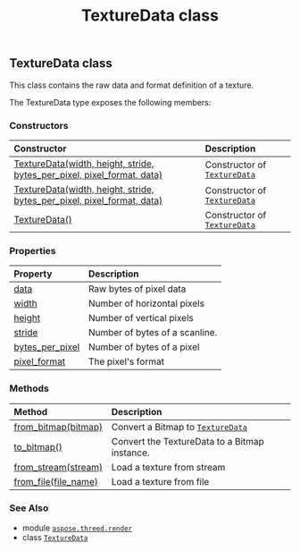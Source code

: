 ﻿---
title: TextureData class
second_title: Aspose.3D for Python via .NET API References
description: 
type: docs
weight: 360
url: /python-net/aspose.threed.render/texturedata/
is_root: false
---

## TextureData class

This class contains the raw data and format definition of a texture.



The TextureData type exposes the following members:

### Constructors
| Constructor | Description |
| :- | :- |
| [TextureData(width, height, stride, bytes_per_pixel, pixel_format, data)](/3d/python-net/aspose.threed.render/texturedata/__init__/#int-int-int-int-aspose.pydrawing.imaging.PixelFormat-bytes) | Constructor of [`TextureData`](/3d/python-net/aspose.threed.render/texturedata) |
| [TextureData(width, height, stride, bytes_per_pixel, pixel_format, data)](/3d/python-net/aspose.threed.render/texturedata/__init__/#int-int-int-int-PixelFormat-bytes) | Constructor of [`TextureData`](/3d/python-net/aspose.threed.render/texturedata) |
| [TextureData()](/3d/python-net/aspose.threed.render/texturedata/__init__/#) | Constructor of [`TextureData`](/3d/python-net/aspose.threed.render/texturedata) |


### Properties
| Property | Description |
| :- | :- |
| [data](/3d/python-net/aspose.threed.render/texturedata/data) | Raw bytes of pixel data |
| [width](/3d/python-net/aspose.threed.render/texturedata/width) | Number of horizontal pixels |
| [height](/3d/python-net/aspose.threed.render/texturedata/height) | Number of vertical pixels |
| [stride](/3d/python-net/aspose.threed.render/texturedata/stride) | Number of bytes of a scanline. |
| [bytes_per_pixel](/3d/python-net/aspose.threed.render/texturedata/bytes_per_pixel) | Number of bytes of a pixel |
| [pixel_format](/3d/python-net/aspose.threed.render/texturedata/pixel_format) | The pixel's format |


### Methods
| Method | Description |
| :- | :- |
| [from_bitmap(bitmap)](/3d/python-net/aspose.threed.render/texturedata/from_bitmap/#aspose.pydrawing.Bitmap) | Convert a Bitmap to [`TextureData`](/3d/python-net/aspose.threed.render/texturedata) |
| [to_bitmap()](/3d/python-net/aspose.threed.render/texturedata/to_bitmap/#) | Convert the TextureData to a Bitmap instance. |
| [from_stream(stream)](/3d/python-net/aspose.threed.render/texturedata/from_stream/#io.RawIOBase) | Load a texture from stream |
| [from_file(file_name)](/3d/python-net/aspose.threed.render/texturedata/from_file/#str) | Load a texture from file |



### See Also
* module [`aspose.threed.render`](..)
* class [`TextureData`](/3d/python-net/aspose.threed.render/texturedata)

